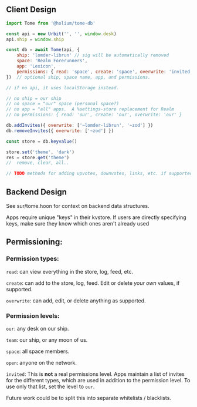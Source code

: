 ## Client Design

```js
import Tome from '@holium/tome-db'

const api = new Urbit('', '', window.desk)
api.ship = window.ship

const db = await Tome(api, {
    ship: 'lomder-librun' // sig will be automatically removed
    space: 'Realm Forerunners',
    app: 'Lexicon',
    permissions: { read: 'space', create: 'space', overwrite: 'invited' },
})  // optional ship, space name, app, and permissions.

// if no api, it uses localStorage instead.

// no ship = our ship
// no space = "our" space (personal space?)
// no app = "all" apps.  A %settings-store replacement for Realm
// no permissions: { read: 'our', create: 'our', overwrite: 'our' }

db.addInvites({ overwrite: ['~lomder-librun', '~zod'] })
db.removeInvites({ overwrite: ['~zod'] })

const store = db.keyvalue()

store.set('theme', 'dark')
res = store.get('theme')
//  remove, clear, all..

// TODO methods for adding upvotes, downvotes, links, etc. if supported
```

## Backend Design

See sur/tome.hoon for context on backend data structures.

Apps require unique "keys" in their kvstore. If users are directly specifying keys, make sure they know which ones aren't already used

## Permissioning:

### Permission types:

`read`: can view everything in the store, log, feed, etc.

`create`: can add to the store, log, feed. Edit or delete _your own_ values, if supported.

`overwrite`: can add, edit, or delete anything as supported.

### Permission levels:

`our`: any desk on our ship.

`team`: our ship, or any moon of us.

`space`: all space members.

`open`: anyone on the network.

`invited`: This is **not** a real permissions level. Apps maintain a list of invites for the different types, which are used in addition to the permission level. To use only that list, set the level to `our`.

Future work could be to split this into separate whitelists / blacklists.
